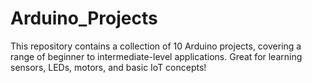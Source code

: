 # Arduino_Projects
 This repository contains a collection of 10 Arduino projects, covering a range of beginner to intermediate-level applications. Great for learning sensors, LEDs, motors, and basic IoT concepts!
